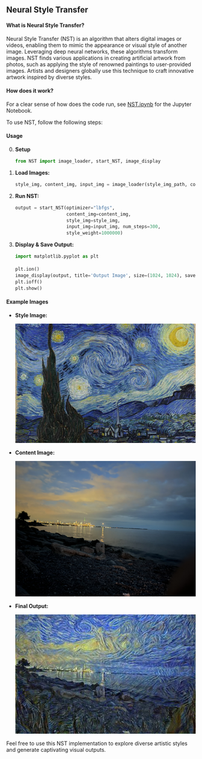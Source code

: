 ## Neural Style Transfer

#### What is Neural Style Transfer?

Neural Style Transfer (NST) is an algorithm that alters digital images or videos, enabling them to mimic the appearance or visual style of another image. Leveraging deep neural networks, these algorithms transform images. NST finds various applications in creating artificial artwork from photos, such as applying the style of renowned paintings to user-provided images. Artists and designers globally use this technique to craft innovative artwork inspired by diverse styles.
#### How does it work?

For a clear sense of how does the code run, see [NST.ipynb](NST.ipynb) for the Jupyter Notebook.

To use NST, follow the following steps:
#### Usage
0. **Setup**
    ```python
    from NST import image_loader, start_NST, image_display
    ```
1. **Load Images:**
    ```python
    style_img, content_img, input_img = image_loader(style_img_path, content_img_path)
    ```

2. **Run NST:**
    ```python
    output = start_NST(optimizer="lbfgs",
                       content_img=content_img,
                       style_img=style_img,
                       input_img=input_img, num_steps=300,
                       style_weight=1000000)
    ```

3. **Display & Save Output:**
    ```python
    import matplotlib.pyplot as plt
    
    plt.ion()
    image_display(output, title='Output Image', size=(1024, 1024), save=True)
    plt.ioff()
    plt.show()
    ```

#### Example Images
- **Style Image:** 
    
   <img src="images/fangao.jpeg" alt="Style Image" width="500"/>
- **Content Image:** 
    
   <img src="images/img3.jpeg" alt="Content Image" width="500"/>
- **Final Output:** 

   <img src="images/new_output.jpg" alt="Output Image" width="500"/>

Feel free to use this NST implementation to explore diverse artistic styles and generate captivating visual outputs.
